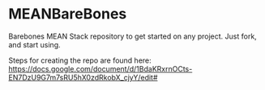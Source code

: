 # MEANBareBones
Barebones MEAN Stack repository to get started on any project. Just fork, and start using.

Steps for creating the repo are found here: https://docs.google.com/document/d/1BdaKRxrnOCts-EN7DzU9G7m7sRU5hX0zdRkobX_cjyY/edit#
